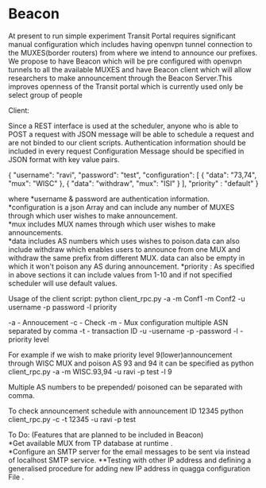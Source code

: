 Beacon
======

At present to run simple experiment Transit Portal requires significant manual configuration which includes having openvpn tunnel 
connection to the MUXES(border routers) from where we intend to announce our prefixes.
We propose to have Beacon which will be pre configured with openvpn tunnels to all the available MUXES and have Beacon client which will allow researchers to make announcement through the Beacon Server.This improves openness of the Transit portal which is currently used only be select group of people

Client:

Since a REST interface is used at the scheduler, anyone who is able to POST a request with JSON message will be able to schedule a request 
and are not binded to our client scripts. Authentication information should be included in every request
Configuration Message should be specified in JSON format with key value pairs.

{
    "username": "ravi",
    "password": "test",
    "configuration": [
        {
            "data": "73,74",
            "mux": "WISC"
        },
        {
            "data": "withdraw",
            "mux": "ISI"
        }
    ],
 "priority" : "default"
}


where 
*username & password are authentication information.                                                                                        
*configuration is a json Array and can include any number of MUXES through which user wishes to make announcement.                          
*mux includes MUX names through which user wishes to make announcements.                                                                    
*data includes AS numbers which uses wishes to poison.data can also include withdraw which enables users to announce from one MUX and                  withdraw the same prefix from different MUX. data can also be empty in which it won't poison any AS during announcement.
*priority : As specified in above sections it can include values from 1-10 and if not specified scheduler will use default values.

Usage of the client script:
python client_rpc.py -a -m Conf1 -m Conf2 -u username -p password -l priority 

-a     - Annoucement
-c     - Check
-m    - Mux configuration multiple ASN separated by comma
-t      - transaction ID
-u     -username
-p     -password
-l     -priority level

For example if we wish to make priority level 9(lower)announcement through WISC MUX and poison AS 93 and 94 it can be specified as 
python client_rpc.py -a -m WISC.93,94 -u ravi -p test -l 9

Multiple AS numbers to be prepended/ poisoned can be separated with comma.

To check announcement schedule  with announcement ID 12345 
python client_rpc.py -c -t 12345 -u ravi -p test       

To Do: (Features that are planned to be included in Beacon)                                                                                                                                                                                                                                   
*Get available MUX from TP database at runtime .                                                                                            
*Configure an SMTP server for the email messages to be sent via instead of localhost SMTP service.
**Testing with other IP address and defining a generalised procedure for adding new IP address in quagga configuration File .


